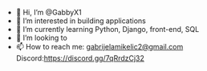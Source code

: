 - 👋 Hi, I’m @GabbyX1
- 👀 I’m interested in building applications 
- 🌱 I’m currently learning Python, Django, front-end, SQL
- 💞️ I’m looking to 
- 📫 How to reach me: gabrijelamikelic2@gmail.com Discord:https://discord.gg/7qRrdzCj32

<!---
GabbyX1/GabbyX1 is a ✨ special ✨ repository because its `README.md` (this file) appears on your GitHub profile.
You can click the Preview link to take a look at your changes.
--->
